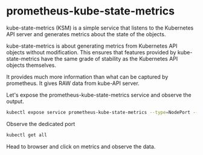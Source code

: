 # prometheus-kube-state-metrics

kube-state-metrics (KSM) is a simple service that listens to the Kubernetes API server and generates metrics about the state of the objects. 

kube-state-metrics is about generating metrics from Kubernetes API objects without modification. This ensures that features provided by kube-state-metrics have the same grade of stability as the Kubernetes API objects themselves.

It provides much more information than what can be captured by prometheus. It gives RAW data from kube-API server.

Let's expose the prometheus-kube-state-metrics service and observe the output.

```sh
kubectl expose service prometheus-kube-state-metrics --type=NodePort --target-port=8080 --name=state-metric-ext
```
Observe the dedicated port
```sh
kubectl get all
```
Head to browser and click on metrics and observe the data.